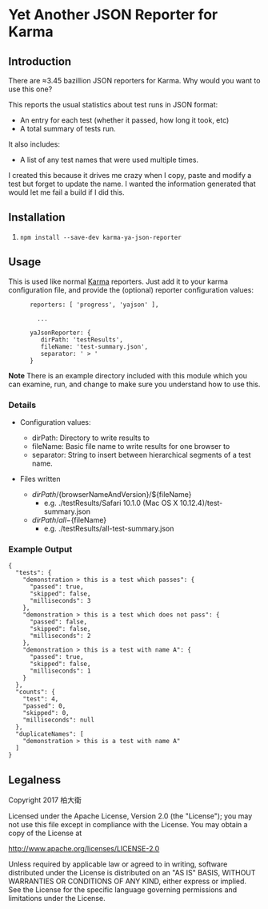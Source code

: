 # Yet Another JSON Reporter for Karma

## Introduction

There are ≈3.45 bazillion JSON reporters for Karma. Why would you want to use this one?

This reports the usual statistics about test runs in JSON format:

* An entry for each test (whether it passed, how long it took, etc)
* A total summary of tests run.

It also includes:

* A list of any test names that were used multiple times.

I created this because it drives me crazy when I copy, paste and modify a test but forget to update the name.  I wanted the information generated that would let me fail a build if I did this.

## Installation

1. `npm install --save-dev karma-ya-json-reporter`

## Usage

This is used like normal [Karma](http://karma-runner.github.io/1.0/intro/configuration.html) reporters.  Just add it to your karma configuration file, and provide the (optional) reporter configuration values:

```
      reporters: [ 'progress', 'yajson' ],

		...
		
      yaJsonReporter: {
         dirPath: 'testResults',
         fileName: 'test-summary.json',
         separator: ' > '
      }

```

**Note** There is an example directory included with this module which you can examine, run, and change to make sure you understand how to use this.

### Details
* Configuration values:
	* dirPath: Directory to write results to
	* fileName: Basic file name to write results for one browser to
	* separator: String to insert between hierarchical segments of a test name.

* Files written
   * ${dirPath}/${browserNameAndVersion}/${fileName}
	   * e.g. ./testResults/Safari 10.1.0 (Mac OS X 10.12.4)/test-summary.json
   * ${dirPath}/all-${fileName}
	   * e.g. ./testResults/all-test-summary.json
	

### Example Output 
```
{
  "tests": {
    "demonstration > this is a test which passes": {
      "passed": true,
      "skipped": false,
      "milliseconds": 3
    },
    "demonstration > this is a test which does not pass": {
      "passed": false,
      "skipped": false,
      "milliseconds": 2
    },
    "demonstration > this is a test with name A": {
      "passed": true,
      "skipped": false,
      "milliseconds": 1
    }
  },
  "counts": {
    "test": 4,
    "passed": 0,
    "skipped": 0,
    "milliseconds": null
  },
  "duplicateNames": [
    "demonstration > this is a test with name A"
  ]
}
```

## Legalness
Copyright 2017 柏大衛

Licensed under the Apache License, Version 2.0 (the "License");
you may not use this file except in compliance with the License.
You may obtain a copy of the License at

  http://www.apache.org/licenses/LICENSE-2.0

Unless required by applicable law or agreed to in writing, software
distributed under the License is distributed on an "AS IS" BASIS,
WITHOUT WARRANTIES OR CONDITIONS OF ANY KIND, either express or implied.
See the License for the specific language governing permissions and
limitations under the License.
